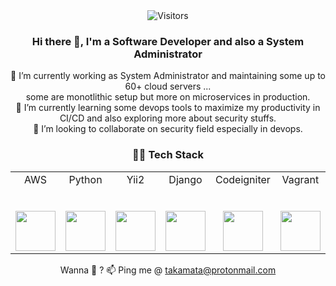 <div align="center"><img src="http://45.76.145.115:8080/count/tag.svg?url=https://github.com/ne018" alt="Visitors"></div>

<div align="center">

### Hi there 👋, I'm a Software Developer and also a System Administrator


🔭 I’m currently working as System Administrator and maintaining some up to 60+ cloud servers ... <br>some are monotlithic setup but more on microservices in production.<br>
🌱 I’m currently learning some devops tools to maximize my productivity in CI/CD and also exploring more about security stuffs.<br>
👯 I’m looking to collaborate on security field especially in devops.<br>

### 👨‍💻 Tech Stack

<table>
  <tbody>
    <tr valign="top">
      <td width="14.28%" align="center">
        <span>AWS</span><br><br><br>
        <img height="64px" src="https://cdn.svgporn.com/logos/aws.svg">
      </td>
      <td width="14.28%" align="center">
        <span>Python</span><br><br><br>
        <img height="64px" src="https://cdn.svgporn.com/logos/python.svg">
        </td>
      <td width="14.28%" align="center">
        <span>Yii2</span><br><br><br>
        <img height="64px" src="https://cdn.svgporn.com/logos/yii.svg">
      </td>
      <td width="14.28%" align="center">
        <span>Django</span><br><br><br>
        <img height="64px" src="https://cdn.svgporn.com/logos/django.svg">
      </td>
      <td width="14.28%" align="center">
        <span>Codeigniter</span><br><br><br>
        <img height="64px" src="https://cdn.svgporn.com/logos/codeigniter.svg">
      </td>
      <td width="14.28%" align="center">
        <span>Vagrant</span><br><br><br>
        <img height="64px" src="https://cdn.svgporn.com/logos/vagrant.svg">
      </td>
      <td width="14.28%" align="center">
        <span>Swift</span><br><br><br>
        <img height="64px" src="https://cdn.svgporn.com/logos/swift.svg">
      </td>
      <td width="14.28%" align="center">
        <span>Erlang</span><br><br><br>
        <img height="64px" src="https://cdn.svgporn.com/logos/erlang.svg">
        </td>
      <td width="14.28%" align="center">
        <span>Bash</span><br><br><br>
        <img height="64px" src="https://cdn.svgporn.com/logos/bash.svg">
        </td>
    </tr>
      </tbody>
</table>

Wanna 💬 ? 📫 Ping me @ takamata@protonmail.com 
</div>

<!--
**ne018/ne018** is a ✨ _special_ ✨ repository because its `README.md` (this file) appears on your GitHub profile.

Here are some ideas to get you started:

- 🔭 I’m currently working on ...
- 🌱 I’m currently learning ...
- 👯 I’m looking to collaborate on ...
- 🤔 I’m looking for help with ...
- 💬 Ask me about ...
- 📫 How to reach me: ...
- 😄 Pronouns: ...
- ⚡ Fun fact: ...
-->
